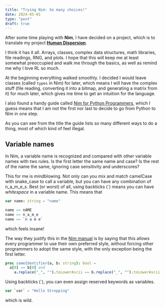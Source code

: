 ```yaml
---
title: "Trying Nim: So many choices!"
date: 2024-05-01
type: "post"
draft: true
---
```


After some time playing with **Nim**, I have decided on a project, which is to translate my project [**Human Dispersion**](/projects/human-diffusion/).

I think it has it all. Arrays, classes, complex data structures, math libraries, file readings, RNG, and plots. I hope that this will keep me at least somewhat preoccupied and walk me through the basics, as well as remind me why I love RL so much.

At the beginning everything walked smoothly. I decided I would leave classes (called `types` in Nim) for later, which means I will have the complex stuff (file reading, converting it into a bitmap, and generating a matrix from it) for much later, which gives me time to get an intuition for the language.

I also found a handy guide called [Nim for Python Programmers](https://github.com/nim-lang/Nim/wiki/Nim-for-Python-Programmers), which I guess means that I am not the first nor last to decide to go from Python to Nim in one step.

As you can see from the title the guide lists so many different ways to do a thing, most of which kind of feel illegal.

## Variable names

In Nim, a variable name is recognized and compared with other variable names with two rules. Is the first letter the same name and case? Is the rest of the name the same, ignoring case sensitivity and underscores?

This for me is mindblowing. Not only can you mix and match camelCase with snake_case to call a variable, but you can have any combination of n_a_m_e_s. Best (or worst) of all, using backticks (`) means you can have *whitespace* in a variable name. This means that

```nim
var name: string = "name"

name == nAME
name == n_a_m_e
name == `n a m e`
```
which feels insane!

The way they justify this in the [Nim manual](https://nim-lang.github.io/Nim/manual.html#lexical-analysis-identifier-equality) is by saying that this allows every programmer to use their own preferred style, without forcing other programmers to adopt the same style, with the only exception being the first letter.

```nim
proc sameIdentifier(a, b: string): bool =
  a[0] == b[0] and
    a.replace("_", "").toLowerAscii == b.replace("_", "").toLowerAscii
```

Using backticks (`), you can even assign reserved keywords as variables.

```nim
var `var` = "Hello Stropping"
```
which is wild.

